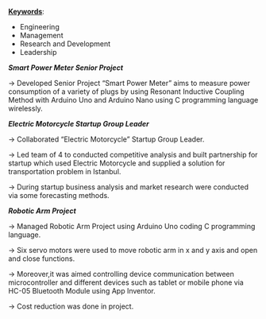 <ins>**Keywords**</ins>:

  - Engineering
  - Management
  - Research and Development
  - Leadership

    
**_Smart Power Meter Senior Project_**

  -> Developed Senior Project “Smart Power Meter” aims to measure power consumption of a variety of plugs by using
 Resonant Inductive Coupling Method with Arduino Uno and Arduino Nano using C programming language wirelessly.

 
**_Electric Motorcycle Startup Group Leader_**


  ->	Collaborated “Electric Motorcycle” Startup Group Leader.


  -> Led team of 4 to conducted competitive analysis and built partnership for startup which used Electric Motorcycle 
and supplied a solution for transportation problem in Istanbul.


  -> During startup business analysis and market research were conducted via some forecasting methods.


**_Robotic Arm Project_**


  ->	Managed Robotic Arm Project using Arduino Uno coding C programming language.


  -> Six servo motors were used to move robotic arm in x and y axis and open and close functions. 


  -> Moreover,it was aimed controlling device communication between microcontroller and different devices 
such as tablet or mobile phone via HC-05 Bluetooth Module using App Inventor.


  -> Cost reduction was done in project.



